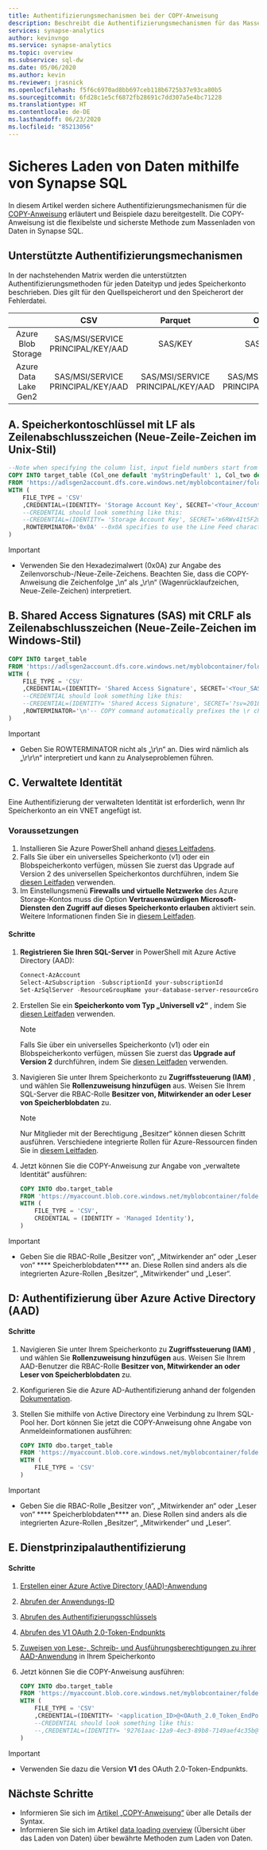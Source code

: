 ```yaml
---
title: Authentifizierungsmechanismen bei der COPY-Anweisung
description: Beschreibt die Authentifizierungsmechanismen für das Massenladen von Daten.
services: synapse-analytics
author: kevinvngo
ms.service: synapse-analytics
ms.topic: overview
ms.subservice: sql-dw
ms.date: 05/06/2020
ms.author: kevin
ms.reviewer: jrasnick
ms.openlocfilehash: f5f6c6970ad8bb697ceb118b6725b37e93ca80b5
ms.sourcegitcommit: 6fd28c1e5cf6872fb28691c7dd307a5e4bc71228
ms.translationtype: HT
ms.contentlocale: de-DE
ms.lasthandoff: 06/23/2020
ms.locfileid: "85213056"
---
```

# <a name="securely-load-data-using-synapse-sql"></a>Sicheres Laden von Daten mithilfe von Synapse SQL

In diesem Artikel werden sichere Authentifizierungsmechanismen für die [COPY-Anweisung](https://docs.microsoft.com/sql/t-sql/statements/copy-into-transact-sql?view=azure-sqldw-latest) erläutert und Beispiele dazu bereitgestellt. Die COPY-Anweisung ist die flexibelste und sicherste Methode zum Massenladen von Daten in Synapse SQL.
## <a name="supported-authentication-mechanisms"></a>Unterstützte Authentifizierungsmechanismen

In der nachstehenden Matrix werden die unterstützten Authentifizierungsmethoden für jeden Dateityp und jedes Speicherkonto beschrieben. Dies gilt für den Quellspeicherort und den Speicherort der Fehlerdatei.

|                      |                CSV                |              Parquet              |                ORC                |
| :------------------: | :-------------------------------: | :-------------------------------: | :-------------------------------: |
|  Azure Blob Storage  | SAS/MSI/SERVICE PRINCIPAL/KEY/AAD |              SAS/KEY              |              SAS/KEY              |
| Azure Data Lake Gen2 | SAS/MSI/SERVICE PRINCIPAL/KEY/AAD | SAS/MSI/SERVICE PRINCIPAL/KEY/AAD | SAS/MSI/SERVICE PRINCIPAL/KEY/AAD |

## <a name="a-storage-account-key-with-lf-as-the-row-terminator-unix-style-new-line"></a>A. Speicherkontoschlüssel mit LF als Zeilenabschlusszeichen (Neue-Zeile-Zeichen im Unix-Stil)


```sql
--Note when specifying the column list, input field numbers start from 1
COPY INTO target_table (Col_one default 'myStringDefault' 1, Col_two default 1 3)
FROM 'https://adlsgen2account.dfs.core.windows.net/myblobcontainer/folder1/'
WITH (
    FILE_TYPE = 'CSV'
    ,CREDENTIAL=(IDENTITY= 'Storage Account Key', SECRET='<Your_Account_Key>')
    --CREDENTIAL should look something like this:
    --CREDENTIAL=(IDENTITY= 'Storage Account Key', SECRET='x6RWv4It5F2msnjelv3H4DA80n0QW0daPdw43jM0nyetx4c6CpDkdj3986DX5AHFMIf/YN4y6kkCnU8lb+Wx0Pj+6MDw=='),
    ,ROWTERMINATOR='0x0A' --0x0A specifies to use the Line Feed character (Unix based systems)
)
```
> [!IMPORTANT]
>
> - Verwenden Sie den Hexadezimalwert (0x0A) zur Angabe des Zeilenvorschub-/Neue-Zeile-Zeichens. Beachten Sie, dass die COPY-Anweisung die Zeichenfolge „\n“ als „\r\n“ (Wagenrücklaufzeichen, Neue-Zeile-Zeichen) interpretiert.

## <a name="b-shared-access-signatures-sas-with-crlf-as-the-row-terminator-windows-style-new-line"></a>B. Shared Access Signatures (SAS) mit CRLF als Zeilenabschlusszeichen (Neue-Zeile-Zeichen im Windows-Stil)
```sql
COPY INTO target_table
FROM 'https://adlsgen2account.dfs.core.windows.net/myblobcontainer/folder1/'
WITH (
    FILE_TYPE = 'CSV'
    ,CREDENTIAL=(IDENTITY= 'Shared Access Signature', SECRET='<Your_SAS_Token>')
    --CREDENTIAL should look something like this:
    --CREDENTIAL=(IDENTITY= 'Shared Access Signature', SECRET='?sv=2018-03-28&ss=bfqt&srt=sco&sp=rl&st=2016-10-17T20%3A14%3A55Z&se=2021-10-18T20%3A19%3A00Z&sig=IEoOdmeYnE9%2FKiJDSFSYsz4AkNa%2F%2BTx61FuQ%2FfKHefqoBE%3D'),
    ,ROWTERMINATOR='\n'-- COPY command automatically prefixes the \r character when \n (newline) is specified. This results in carriage return newline (\r\n) for Windows based systems.
)
```

> [!IMPORTANT]
>
> - Geben Sie ROWTERMINATOR nicht als „\r\n“ an. Dies wird nämlich als „\r\r\n“ interpretiert und kann zu Analyseproblemen führen.

## <a name="c-managed-identity"></a>C. Verwaltete Identität

Eine Authentifizierung der verwalteten Identität ist erforderlich, wenn Ihr Speicherkonto an ein VNET angefügt ist. 

### <a name="prerequisites"></a>Voraussetzungen

1. Installieren Sie Azure PowerShell anhand [dieses Leitfadens](/powershell/azure/install-az-ps?toc=/azure/synapse-analytics/sql-data-warehouse/toc.json&bc=/azure/synapse-analytics/sql-data-warehouse/breadcrumb/toc.json).
2. Falls Sie über ein universelles Speicherkonto (v1) oder ein Blobspeicherkonto verfügen, müssen Sie zuerst das Upgrade auf Version 2 des universellen Speicherkontos durchführen, indem Sie [diesen Leitfaden](../../storage/common/storage-account-upgrade.md?toc=/azure/synapse-analytics/sql-data-warehouse/toc.json&bc=/azure/synapse-analytics/sql-data-warehouse/breadcrumb/toc.json) verwenden.
3. Im Einstellungsmenü **Firewalls und virtuelle Netzwerke** des Azure Storage-Kontos muss die Option **Vertrauenswürdigen Microsoft-Diensten den Zugriff auf dieses Speicherkonto erlauben** aktiviert sein. Weitere Informationen finden Sie in [diesem Leitfaden](../../storage/common/storage-network-security.md?toc=/azure/synapse-analytics/sql-data-warehouse/toc.json&bc=/azure/synapse-analytics/sql-data-warehouse/breadcrumb/toc.json#exceptions).
#### <a name="steps"></a>Schritte

1. **Registrieren Sie Ihren SQL-Server** in PowerShell mit Azure Active Directory (AAD):

   ```powershell
   Connect-AzAccount
   Select-AzSubscription -SubscriptionId your-subscriptionId
   Set-AzSqlServer -ResourceGroupName your-database-server-resourceGroup -ServerName your-database-servername -AssignIdentity
   ```

2. Erstellen Sie ein **Speicherkonto vom Typ „Universell v2“** , indem Sie [diesen Leitfaden](../../storage/common/storage-account-create.md?toc=/azure/synapse-analytics/sql-data-warehouse/toc.json&bc=/azure/synapse-analytics/sql-data-warehouse/breadcrumb/toc.json) verwenden.

   > [!NOTE]
   > Falls Sie über ein universelles Speicherkonto (v1) oder ein Blobspeicherkonto verfügen, müssen Sie zuerst das **Upgrade auf Version 2** durchführen, indem Sie [diesen Leitfaden](../../storage/common/storage-account-upgrade.md?toc=/azure/synapse-analytics/sql-data-warehouse/toc.json&bc=/azure/synapse-analytics/sql-data-warehouse/breadcrumb/toc.json) verwenden.

3. Navigieren Sie unter Ihrem Speicherkonto zu **Zugriffssteuerung (IAM)** , und wählen Sie **Rollenzuweisung hinzufügen** aus. Weisen Sie Ihrem SQL-Server die RBAC-Rolle **Besitzer von, Mitwirkender an oder Leser von Speicherblobdaten** zu.

   > [!NOTE]
   > Nur Mitglieder mit der Berechtigung „Besitzer“ können diesen Schritt ausführen. Verschiedene integrierte Rollen für Azure-Ressourcen finden Sie in [diesem Leitfaden](../../role-based-access-control/built-in-roles.md?toc=/azure/synapse-analytics/sql-data-warehouse/toc.json&bc=/azure/synapse-analytics/sql-data-warehouse/breadcrumb/toc.json).
   
4. Jetzt können Sie die COPY-Anweisung zur Angabe von „verwaltete Identität“ ausführen:

    ```sql
    COPY INTO dbo.target_table
    FROM 'https://myaccount.blob.core.windows.net/myblobcontainer/folder1/*.txt'
    WITH (
        FILE_TYPE = 'CSV',
        CREDENTIAL = (IDENTITY = 'Managed Identity'),
    )
    ```

> [!IMPORTANT]
>
> - Geben Sie die RBAC-Rolle „Besitzer von“, „Mitwirkender an“ oder „Leser von“ **** Speicherblobdaten**** an. Diese Rollen sind anders als die integrierten Azure-Rollen „Besitzer“, „Mitwirkender“ und „Leser“. 

## <a name="d-azure-active-directory-authentication-aad"></a>D: Authentifizierung über Azure Active Directory (AAD)
#### <a name="steps"></a>Schritte

1. Navigieren Sie unter Ihrem Speicherkonto zu **Zugriffssteuerung (IAM)** , und wählen Sie **Rollenzuweisung hinzufügen** aus. Weisen Sie Ihrem AAD-Benutzer die RBAC-Rolle **Besitzer von, Mitwirkender an oder Leser von Speicherblobdaten** zu. 

2. Konfigurieren Sie die Azure AD-Authentifizierung anhand der folgenden [Dokumentation](https://docs.microsoft.com/azure/sql-database/sql-database-aad-authentication-configure?tabs=azure-powershell#create-an-azure-ad-administrator-for-azure-sql-server). 

3. Stellen Sie mithilfe von Active Directory eine Verbindung zu Ihrem SQL-Pool her. Dort können Sie jetzt die COPY-Anweisung ohne Angabe von Anmeldeinformationen ausführen:

    ```sql
    COPY INTO dbo.target_table
    FROM 'https://myaccount.blob.core.windows.net/myblobcontainer/folder1/*.txt'
    WITH (
        FILE_TYPE = 'CSV'
    )
    ```

> [!IMPORTANT]
>
> - Geben Sie die RBAC-Rolle „Besitzer von“, „Mitwirkender an“ oder „Leser von“ **** Speicherblobdaten**** an. Diese Rollen sind anders als die integrierten Azure-Rollen „Besitzer“, „Mitwirkender“ und „Leser“. 

## <a name="e-service-principal-authentication"></a>E. Dienstprinzipalauthentifizierung
#### <a name="steps"></a>Schritte

1. [Erstellen einer Azure Active Directory (AAD)-Anwendung](https://docs.microsoft.com/azure/active-directory/develop/howto-create-service-principal-portal#create-an-azure-active-directory-application)
2. [Abrufen der Anwendungs-ID](https://docs.microsoft.com/azure/active-directory/develop/howto-create-service-principal-portal#get-values-for-signing-in)
3. [Abrufen des Authentifizierungsschlüssels](https://docs.microsoft.com/azure/active-directory/develop/howto-create-service-principal-portal#create-a-new-application-secret)
4. [Abrufen des V1 OAuth 2.0-Token-Endpunkts](https://docs.microsoft.com/azure/data-lake-store/data-lake-store-service-to-service-authenticate-using-active-directory?toc=/azure/synapse-analytics/sql-data-warehouse/toc.json&bc=/azure/synapse-analytics/sql-data-warehouse/breadcrumb/toc.json#step-4-get-the-oauth-20-token-endpoint-only-for-java-based-applications)
5. [Zuweisen von Lese-, Schreib- und Ausführungsberechtigungen zu ihrer AAD-Anwendung](https://docs.microsoft.com/azure/data-lake-store/data-lake-store-service-to-service-authenticate-using-active-directory?toc=/azure/synapse-analytics/sql-data-warehouse/toc.json&bc=/azure/synapse-analytics/sql-data-warehouse/breadcrumb/toc.json#step-3-assign-the-azure-ad-application-to-the-azure-data-lake-storage-gen1-account-file-or-folder) in Ihrem Speicherkonto
6. Jetzt können Sie die COPY-Anweisung ausführen:

    ```sql
    COPY INTO dbo.target_table
    FROM 'https://myaccount.blob.core.windows.net/myblobcontainer/folder0/*.txt'
    WITH (
        FILE_TYPE = 'CSV'
        ,CREDENTIAL=(IDENTITY= '<application_ID>@<OAuth_2.0_Token_EndPoint>' , SECRET= '<authentication_key>')
        --CREDENTIAL should look something like this:
        --,CREDENTIAL=(IDENTITY= '92761aac-12a9-4ec3-89b8-7149aef4c35b@https://login.microsoftonline.com/72f714bf-86f1-41af-91ab-2d7cd011db47/oauth2/token', SECRET='juXi12sZ6gse]woKQNgqwSywYv]7A.M')
    )
    ```

> [!IMPORTANT]
>
> - Verwenden Sie dazu die Version **V1** des OAuth 2.0-Token-Endpunkts.

## <a name="next-steps"></a>Nächste Schritte

- Informieren Sie sich im [Artikel „COPY-Anweisung“](https://docs.microsoft.com/sql/t-sql/statements/copy-into-transact-sql?view=azure-sqldw-latest#syntax) über alle Details der Syntax.
- Informieren Sie sich im Artikel [data loading overview](https://docs.microsoft.com/azure/synapse-analytics/sql-data-warehouse/design-elt-data-loading#what-is-elt) (Übersicht über das Laden von Daten) über bewährte Methoden zum Laden von Daten.
